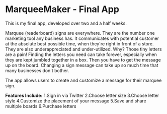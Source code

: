 # MarqueeMaker - Final App

This is my final app, developed over two and a half weeks.

Marquee (readerboard) signs are everywhere. They are the number one marketing tool 
any business has. It communicates with potential customer at the absolute best possible time, 
when they're right in front of a store. They are also underappreciated and under-utilized.
Why? Those tiny letters are a pain! Finding the letters you need can take forever, especially when 
they are kept jumbled together in a box. Then you have to get the message up on the board.
Changing a sign message can take up so much time that many businesses don't bother. 

The app allows users to create and customize a message for their marquee sign.

**Features Include:**
1.Sign in via Twitter
2.Choose letter size
3.Choose letter style
4.Customize the placement of your message
5.Save and share multiple boards
6.Purchase letters 

